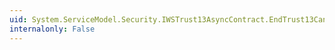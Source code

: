 ```yaml
---
uid: System.ServiceModel.Security.IWSTrust13AsyncContract.EndTrust13Cancel(System.IAsyncResult)
internalonly: False
---
```

